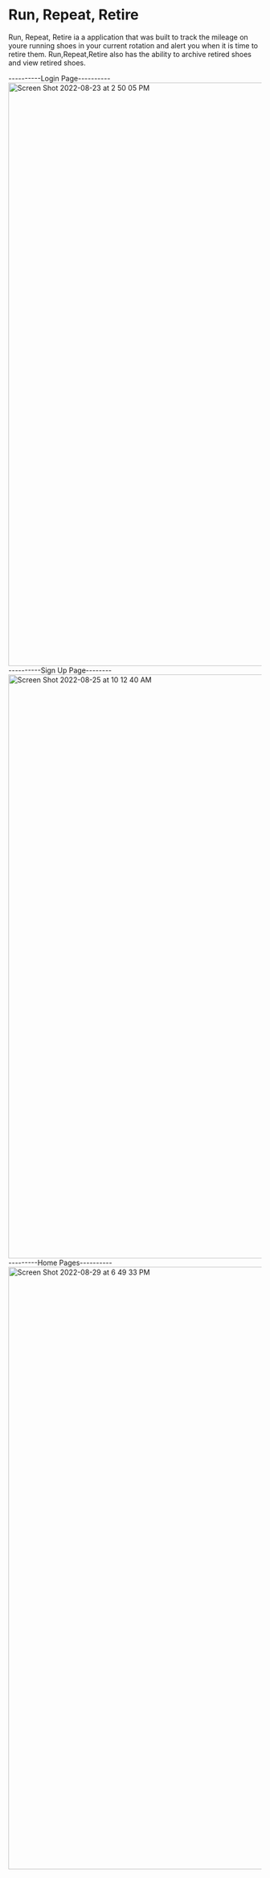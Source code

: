 # Run, Repeat, Retire
Run, Repeat, Retire ia a application that was built to track the mileage on youre running shoes in your current rotation and alert you when it is time to retire them. Run,Repeat,Retire also has the ability to archive retired shoes and view retired shoes.

----------Login Page----------
<img width="1160" alt="Screen Shot 2022-08-23 at 2 50 05 PM" src="https://user-images.githubusercontent.com/100243870/186274005-b30f7412-ef07-4d6e-86a7-dc5203bb373b.png">
----------Sign Up Page--------
<img width="1161" alt="Screen Shot 2022-08-25 at 10 12 40 AM" src="https://user-images.githubusercontent.com/100243870/187329654-4f2d8e97-25de-40ff-8189-3a4e4c77b899.png">
---------Home Pages----------
<img width="1198" alt="Screen Shot 2022-08-29 at 6 49 33 PM" src="https://user-images.githubusercontent.com/100243870/187330037-4e421329-92b5-4832-8fa4-88a09ee3cf0d.png">
